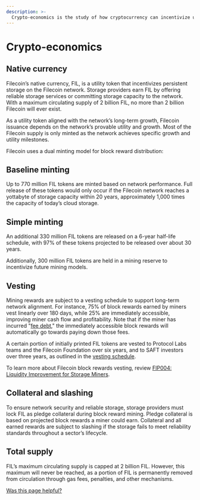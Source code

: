 ```yaml
---
description: >-
  Crypto-economics is the study of how cryptocurrency can incentivize usage of a blockchain network. This page covers how Filecoin manages incentivization within the network.
---
```


# Crypto-economics

## Native currency

Filecoin’s native currency, FIL, is a utility token that incentivizes persistent storage on the Filecoin network. Storage providers earn FIL by offering reliable storage services or committing storage capacity to the network. With a maximum circulating supply of 2 billion FIL, no more than 2 billion Filecoin will ever exist.

As a utility token aligned with the network’s long-term growth, Filecoin issuance depends on the network’s provable utility and growth. Most of the Filecoin supply is only minted as the network achieves specific growth and utility milestones.

Filecoin uses a dual minting model for block reward distribution:

## Baseline minting

Up to 770 million FIL tokens are minted based on network performance. Full release of these tokens would only occur if the Filecoin network reaches a yottabyte of storage capacity within 20 years, approximately 1,000 times the capacity of today’s cloud storage.

## Simple minting

An additional 330 million FIL tokens are released on a 6-year half-life schedule, with 97% of these tokens projected to be released over about 30 years.

Additionally, 300 million FIL tokens are held in a mining reserve to incentivize future mining models.

## Vesting

Mining rewards are subject to a vesting schedule to support long-term network alignment. For instance, 75% of block rewards earned by miners vest linearly over 180 days, while 25% are immediately accessible, improving miner cash flow and profitability. Note that if the miner has incurred "[fee debt](https://docs.filecoin.io/storage-providers/filecoin-economics/slashing)," the immediately accessible block rewards will automatically go towards paying down those fees. 

A certain portion of initially printed FIL tokens are vested to Protocol Labs teams and the Filecoin Foundation over six years, and to SAFT investors over three years, as outlined in the [vesting schedule](https://observablehq.com/@starboard/a-primer-to-filecoin-circulating-supply/2).

To learn more about Filecoin block rewards vesting, review [FIP004: Liquidity Improvement for Storage Miners](https://github.com/filecoin-project/FIPs/blob/master/FIPS/fip-0004.md).

## Collateral and slashing

To ensure network security and reliable storage, storage providers must lock FIL as pledge collateral during block reward mining. Pledge collateral is based on projected block rewards a miner could earn. Collateral and all earned rewards are subject to slashing if the storage fails to meet reliability standards throughout a sector’s lifecycle.

## Total supply

FIL’s maximum circulating supply is capped at 2 billion FIL. However, this maximum will never be reached, as a portion of FIL is permanently removed from circulation through gas fees, penalties, and other mechanisms.

[Was this page helpful?](https://airtable.com/apppq4inOe4gmSSlk/pagoZHC2i1iqgphgl/form?prefill_Page+URL=https://docs.filecoin.io/basics/what-is-filecoin/crypto-economics)
